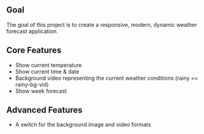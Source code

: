 ## Goal
The goal of this project is to create a responsive, modern, dynamic weather forecast application.

## Core Features
- Show current temperature
- Show current time & date
- Background video representing the current weather conditions (rainy == rainy-bg-vid)
- Show week forecast

## Advanced Features
- A switch for the background image and video formats